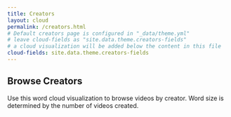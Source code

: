 ```yaml
---
title: Creators
layout: cloud
permalink: /creators.html
# Default creators page is configured in "_data/theme.yml"
# leave cloud-fields as "site.data.theme.creators-fields"
# a cloud visualization will be added below the content in this file
cloud-fields: site.data.theme.creators-fields
---
```


## Browse Creators

Use this word cloud visualization to browse videos by creator.
Word size is determined by the number of videos created.
